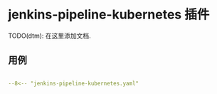 # jenkins-pipeline-kubernetes 插件

TODO(dtm): 在这里添加文档.
## 用例

```yaml

--8<-- "jenkins-pipeline-kubernetes.yaml"

```